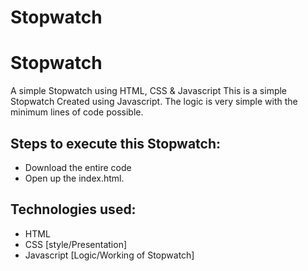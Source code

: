 # Stopwatch
# Stopwatch
 A simple Stopwatch using HTML, CSS &amp; Javascript
 This is a simple Stopwatch Created using Javascript. The logic is very simple with the minimum lines of code possible.

## Steps to execute this Stopwatch:
- Download the entire code 
- Open up the index.html.

## Technologies used: 
- HTML
- CSS [style/Presentation]
- Javascript [Logic/Working of Stopwatch]
